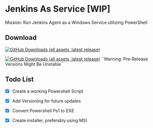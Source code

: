 # Jenkins As Service [WIP]

Mission: Run Jenkins Agent as a Windows Service utilizing PowerShell


## Download
[![GitHub Downloads (all assets, latest release)](https://img.shields.io/github/downloads/EliorMachlev/JenkinsAsService/latest/total?sort=date&style=flat-square&label=Download%20Latest%20Release&labelColor=%23008000&color=%23808080)](https://github.com/EliorMachlev/JenkinsAsService/releases/latest/download/JenkinsAsService.msi)

[![GitHub Downloads (all assets, latest release)](https://img.shields.io/github/downloads-pre/EliorMachlev/JenkinsAsService/latest/total?sort=date&style=flat-square&label=Download%20Latest%20Release&labelColor=%23cc5500&color=%23808080)]([https://github.com/EliorMachlev/JenkinsAsService/releases/latest/download-pre/JenkinsAsService.exe](https://github.com/EliorMachlev/JenkinsAsService/releases/tag/Pre-Release))
``Warning: Pre-Release Versions Might Be Unstable``


## Todo List
- [x] Create a working Powershell Script
- [x] Add Versioning for future updates 
- [x] Convert Powershell Ps1 to EXE
- [x] Create installer, preferably using MSI

